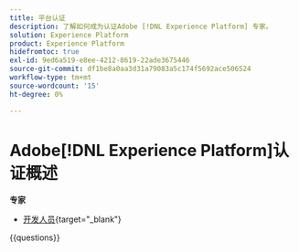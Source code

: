 ```yaml
---
title: 平台认证
description: 了解如何成为认证Adobe [!DNL Experience Platform] 专家。
solution: Experience Platform
product: Experience Platform
hidefromtoc: true
exl-id: 9ed6a519-e8ee-4212-8619-22ade3675446
source-git-commit: df1be8a0aa3d31a79083a5c174f5692ace506524
workflow-type: tm+mt
source-wordcount: '15'
ht-degree: 0%

---
```


# Adobe[!DNL Experience Platform]认证概述

**专家**

* [开发人员](/help/certifications/aep/aep-e-foundations.md){target="_blank"} <!--AD0-E601-->

{{questions}}

